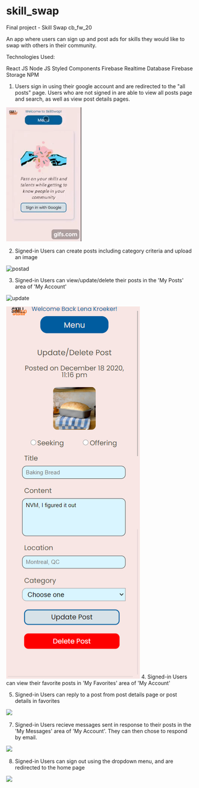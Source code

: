 # skill_swap
Final project - Skill Swap
cb_fw_20

An app where users can sign up and post ads for skills they would like to swap with others in their community.

Technologies Used:

React JS
Node JS
Styled Components
Firebase Realtime Database
Firebase Storage
NPM

1. Users sign in using their google account and are redirected to the "all posts" page. Users who are not signed in are able to view all posts page and search, as well as view post details pages.

![signin](signin.gif)

2. Signed-in Users can create posts including category criteria and upload an image

![postad](postad.gif)

3. Signed-in Users can view/update/delete their posts in the 'My Posts' area of 'My Account'

![update](update.jpg)


![](screenshots/update.jpg?raw=true "update")
4. Signed-in Users can view their favorite posts in 'My Favorites' area of 'My Account'

5. Signed-in Users can reply to a post from post details page or post details in favorites

![](reply.gif)

7. Signed-in Users recieve messages sent in response to their posts in the 'My Messages' area of 'My Account'. They can then chose to respond by email.

![](messages.gif)

8.  Signed-in Users can sign out using the dropdown menu, and are redirected to the home page

![](signout.gif)

